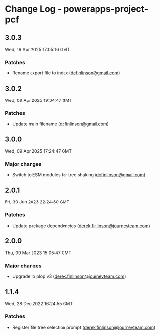 # Change Log - powerapps-project-pcf

<!-- This log was last generated on Wed, 16 Apr 2025 17:05:16 GMT and should not be manually modified. -->

<!-- Start content -->

## 3.0.3

Wed, 16 Apr 2025 17:05:16 GMT

### Patches

- Rename export file to index (dcfinlinson@gmail.com)

## 3.0.2

Wed, 09 Apr 2025 19:34:47 GMT

### Patches

- Update main filename (dcfinlinson@gmail.com)

## 3.0.0

Wed, 09 Apr 2025 17:24:47 GMT

### Major changes

- Switch to ESM modules for tree shaking (dcfinlinson@gmail.com)

## 2.0.1

Fri, 30 Jun 2023 22:24:30 GMT

### Patches

- Update package dependencies (derek.finlinson@journeyteam.com)

## 2.0.0

Thu, 09 Mar 2023 15:05:47 GMT

### Major changes

- Upgrade to plop v3 (derek.finlinson@journeyteam.com)

## 1.1.4

Wed, 28 Dec 2022 16:24:55 GMT

### Patches

- Register file tree selection prompt (derek.finlinson@journeyteam.com)
